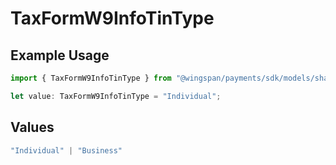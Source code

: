 # TaxFormW9InfoTinType

## Example Usage

```typescript
import { TaxFormW9InfoTinType } from "@wingspan/payments/sdk/models/shared";

let value: TaxFormW9InfoTinType = "Individual";
```

## Values

```typescript
"Individual" | "Business"
```
